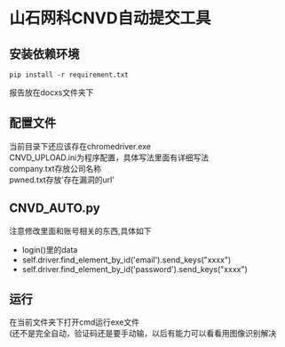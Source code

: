 # 山石网科CNVD自动提交工具
## 安装依赖环境

```shell
pip install -r requirement.txt
```

报告放在docxs文件夹下
## 配置文件

当前目录下还应该存在chromedriver.exe  
CNVD_UPLOAD.ini为程序配置，具体写法里面有详细写法  
company.txt存放公司名称  
pwned.txt存放'存在漏洞的url'  
 
## CNVD_AUTO.py
注意修改里面和账号相关的东西,具体如下  
+ login()里的data
+ self.driver.find_element_by_id('email').send_keys("xxxx")
+ self.driver.find_element_by_id('password').send_keys("xxxx")

## 运行 
在当前文件夹下打开cmd运行exe文件  
(还不是完全自动，验证码还是要手动输，以后有能力可以看看用图像识别解决
